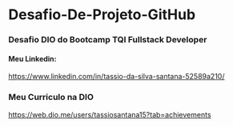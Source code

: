# Desafio-De-Projeto-GitHub
### Desafio DIO do Bootcamp TQI Fullstack Developer
#### Meu Linkedin:
 https://www.linkedin.com/in/tassio-da-silva-santana-52589a210/
 
 ### Meu Curriculo na DIO
 https://web.dio.me/users/tassiosantana15?tab=achievements
